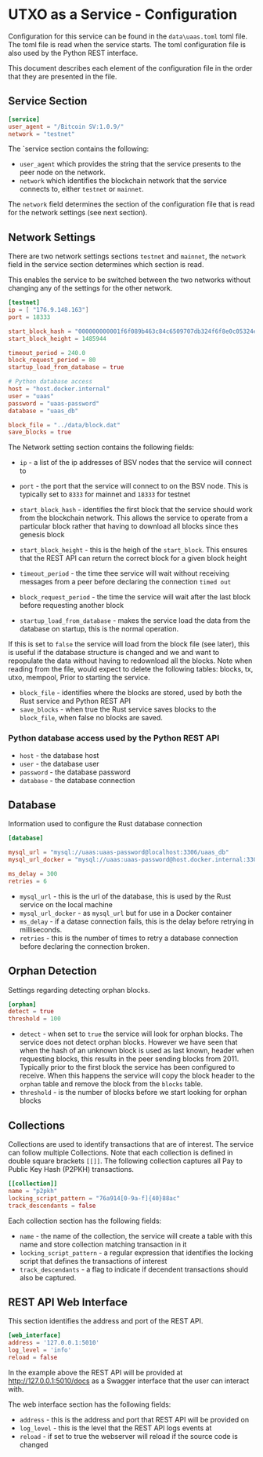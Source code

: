 # UTXO as a Service - Configuration

Configuration for this service can be found in the `data\uaas.toml` toml file.
The toml file is read when the service starts.
The toml configuration file is also used by the Python REST interface.

This document describes each element of the configuration file in the order that they are presented in the file.

## Service Section

```toml
[service]
user_agent = "/Bitcoin SV:1.0.9/"
network = "testnet"
```

The `service section contains the following:
* `user_agent` which provides the string that the service presents to the peer node on the network.
* `network` which identifies the blockchain network that the service connects to, either `testnet` or `mainnet`.

The `network` field determines the section of the configuration file that is read for the network settings (see next section).

## Network Settings
There are two network settings sections `testnet` and `mainnet`, the `network` field in the service section determines which section is read.

This enables the service to be switched between the two networks without changing any of the settings for the other network.

```toml
[testnet]
ip = [ "176.9.148.163"]
port = 18333

start_block_hash = "000000000001f6f089b463c84c6509707db324f6f8e0c05324e856282c8b33d8"
start_block_height = 1485944

timeout_period = 240.0
block_request_period = 80
startup_load_from_database = true

# Python database access
host = "host.docker.internal"
user = "uaas"
password = "uaas-password"
database = "uaas_db"

block_file = "../data/block.dat"
save_blocks = true
```

The Network setting section contains the following fields:
* `ip` -  a list of the ip addresses of BSV nodes that the service will connect to
* `port` - the port that the service will connect to on the BSV node. This is typically set to `8333` for mainnet and `18333` for testnet
* `start_block_hash` - identifies the first block that the service should work from the blockchain network. This allows the service to operate from a particular block rather that having to download all blocks since thes genesis block
* `start_block_height` - this is the heigh of the `start_block`. This ensures that the REST API can return the correct block for a given block height
* `timeout_period` - the time thee service will wait without receiving messages from a peer before declaring the connection `timed out`
* `block_request_period` - the time the service will wait after the last block before requesting another block

* `startup_load_from_database` - makes the service load the data from the database on startup, this is the normal operation.

If this is set to `false` the service will load from the block file (see later), this is useful if the database structure is changed and we and want to repopulate the data without having to redownload all the blocks.
Note when reading from the file, would expect to delete the following tables: blocks, tx, utxo, mempool, Prior to starting the service.

* `block_file` - identifies where the blocks are stored, used by both the Rust service and Python REST API
* `save_blocks` - when true the Rust service saves blocks to the `block_file`, when false no blocks are saved.


### Python database access used by the Python REST API
* `host` - the database host
* `user` - the database user
* `password` - the database password
* `database` - the database connection

## Database
Information used to configure the Rust database connection
```toml
[database]

mysql_url = "mysql://uaas:uaas-password@localhost:3306/uaas_db"
mysql_url_docker = "mysql://uaas:uaas-password@host.docker.internal:3306/uaas_db"

ms_delay = 300
retries = 6
```

* `mysql_url` - this is the url of the database, this is used by the Rust service on the local machine
* `mysql_url_docker` - as `mysql_url` but for use in a Docker container
* `ms_delay` - if a datase connection fails, this is the delay before retrying in milliseconds.
* `retries` - this is the number of times to retry a database connection before declaring the connection broken.


## Orphan Detection
Settings regarding detecting orphan blocks.
```toml
[orphan]
detect = true
threshold = 100
```
* `detect` - when set to `true` the service will look for orphan blocks. The service does not detect orphan blocks. However we have seen that when the hash of an unknown block is used as last known, header when requesting blocks, this results in the peer sending blocks from 2011. Typically prior to the first block the service has been configured to receive. When this happens the service will copy the block header to the `orphan` table and remove the block from the `blocks` table.
* `threshold` - is the number of blocks before we start looking for orphan blocks

## Collections
Collections are used to identify transactions that are of interest. The service can follow multiple Collections.
Note that each collection is defined in double square brackets `[[]]`.
The following collection captures all Pay to Public Key Hash (P2PKH) transactions.

```toml
[[collection]]
name = "p2pkh"
locking_script_pattern = "76a914[0-9a-f]{40}88ac"
track_descendants = false
```
Each collection section has  the following fields:
* `name` - the name of the collection, the service will create a table with this name and store collection matching transaction in it
* `locking_script_pattern` - a regular expression that identifies the locking script that defines the transactions of interest
* `track_descendants` - a flag to indicate if decendent transactions should also be captured.


## REST API Web Interface
This section identifies the address and port of the REST API.

```toml
[web_interface]
address = '127.0.0.1:5010'
log_level = 'info'
reload = false
```
In the example above the REST API will be provided at http://127.0.0.1:5010/docs as a Swagger interface that the user can interact with.

The web interface section has the following fields:
* `address` - this is the address and port that REST API will be provided on
* `log_level` - this is the level that the REST API logs events at
* `reload` - if set to true the webserver will reload if the source code is changed


